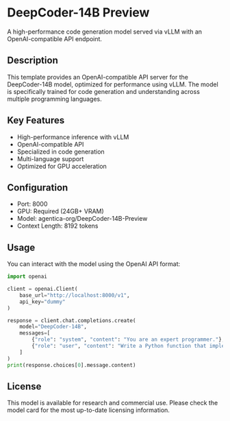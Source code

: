 # DeepCoder-14B Preview

A high-performance code generation model served via vLLM with an OpenAI-compatible API endpoint.

## Description

This template provides an OpenAI-compatible API server for the DeepCoder-14B model, optimized for performance using vLLM. The model is specifically trained for code generation and understanding across multiple programming languages.

## Key Features
- High-performance inference with vLLM
- OpenAI-compatible API
- Specialized in code generation
- Multi-language support
- Optimized for GPU acceleration

## Configuration
- Port: 8000
- GPU: Required (24GB+ VRAM)
- Model: agentica-org/DeepCoder-14B-Preview
- Context Length: 8192 tokens

## Usage
You can interact with the model using the OpenAI API format:
```python
import openai

client = openai.Client(
    base_url="http://localhost:8000/v1",
    api_key="dummy"
)

response = client.chat.completions.create(
    model="DeepCoder-14B",
    messages=[
        {"role": "system", "content": "You are an expert programmer."},
        {"role": "user", "content": "Write a Python function that implements binary search."}
    ]
)
print(response.choices[0].message.content)
```

## License
This model is available for research and commercial use. Please check the model card for the most up-to-date licensing information.
